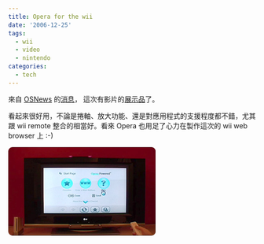 ```yaml
---
title: Opera for the wii
date: '2006-12-25'
tags:
  - wii
  - video
  - nintendo
categories:
  - tech
---
```

來自 [OSNews](http://www.osnews.com/index.php) 的[消息](http://www.osnews.com/story.php?news_id=16804)， 這次有影片的[展示品](http://www.opera.com/products/devices/nintendo/wii/video/)了。  
  
看起來很好用，不論是捲軸、放大功能、還是對應用程式的支援程度都不錯，尤其跟 wii remote 整合的相當好。看來 Opera 也用足了心力在製作這次的 wii web browser 上 :-)  
  
[![video-preview](images/0.jpg)](http://www.flickr.com/photos/yurenju/332316373/ "Photo Sharing")